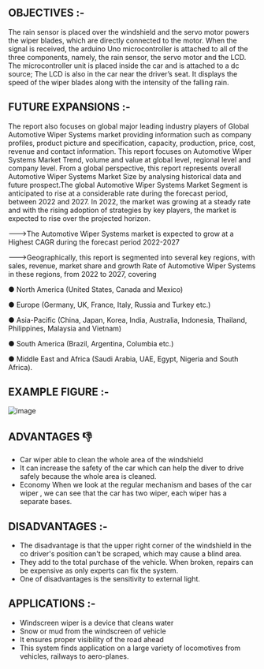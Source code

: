 ## OBJECTIVES :- 

The rain sensor is placed over the windshield and the servo motor powers the wiper blades, which are directly connected to the motor. When the signal is received, the arduino Uno microcontroller is attached to all of the three components, namely, the rain sensor, the servo motor and the LCD. The microcontroller unit is placed inside the car and is attached to a dc source; The LCD is also in the car near the driver’s seat. It displays the speed of the wiper blades along with the intensity of the falling rain.

## FUTURE EXPANSIONS :- 
The report also focuses on global major leading industry players of Global Automotive Wiper Systems market providing information such as company profiles, product picture and specification, capacity, production, price, cost, revenue and contact information. This report focuses on Automotive Wiper Systems Market Trend, volume and value at global level, regional level and company level. From a global perspective, this report represents overall Automotive Wiper Systems Market Size by analysing historical data and future prospect.The global Automotive Wiper Systems Market Segment is anticipated to rise at a considerable rate during the forecast period, between 2022 and 2027. In 2022, the market was growing at a steady rate and with the rising adoption of strategies by key players, the market is expected to rise over the projected horizon.

--->The Automotive Wiper Systems market is expected to grow at a Highest CAGR during the forecast period 2022-2027

--->Geographically, this report is segmented into several key regions, with sales, revenue, market share and growth Rate of Automotive Wiper Systems in these regions, from 2022 to 2027, covering

● North America (United States, Canada and Mexico)

● Europe (Germany, UK, France, Italy, Russia and Turkey etc.)

● Asia-Pacific (China, Japan, Korea, India, Australia, Indonesia, Thailand, Philippines, Malaysia and Vietnam)

● South America (Brazil, Argentina, Columbia etc.)

● Middle East and Africa (Saudi Arabia, UAE, Egypt, Nigeria and South Africa).

## EXAMPLE FIGURE :- 

![image](https://user-images.githubusercontent.com/101261412/168421283-66081cc4-4f5a-4227-98d0-56eb6d020ae9.png)

## ADVANTAGES 👎
* Car wiper able to clean the whole area of the windshield
* It can increase the safety of the car which can help the diver to drive safely because the whole area is cleaned.
* Economy When we look at the regular mechanism and bases of the car wiper , we can see that the car has two wiper, each wiper has a separate bases.

## DISADVANTAGES :- 

* The disadvantage is that the upper right corner of the windshield in the co driver's position can't be scraped, which may cause a blind area.
* They add to the total purchase of the vehicle. When broken, repairs can be expensive as only experts can fix the system.
* One of disadvantages is the sensitivity to external light.

## APPLICATIONS :- 

* Windscreen wiper is a device that cleans water
* Snow or mud from the windscreen of vehicle
* It ensures proper visibility of the road ahead
* This system finds application on a large variety of locomotives from vehicles, railways to aero-planes.
